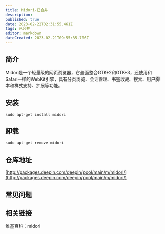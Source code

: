 ```yaml
---
title: Midori-已合并
description: 
published: true
date: 2023-02-22T02:31:55.461Z
tags: 已合并
editor: markdown
dateCreated: 2023-02-21T09:55:35.706Z
---
```


## 简介

Midori是一个轻量级的网页浏览器，它全面整合GTK+2和GTK+3，还使用和Safari一样的WebKit引擎，具有分页浏览、会话管理、书签收藏、搜索、用户脚本和样式支持、扩展等功能。

## 安装

`sudo apt-get install midori`

## 卸载

`sudo apt-get remove midori`

## 仓库地址

[http://packages.deepin.com/deepin/pool/main/m/midori/](http://packages.deepin.com/deepin/pool/main/m/midori/)

## 常见问题

## 相关链接

维基百科：midori
